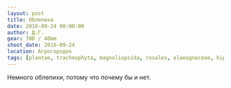 ```yaml
---
layout: post
title: Облепиха
date: 2016-09-24 00:00:00
author: Д.Г.
gear: 70D / 40mm
shoot_date: 2016-09-24
location: Агрогородок
tags: [plantae, tracheophyta, magnoliopsida, rosales, elaeagnaceae, hippophae, hippophae rhamnoides]
---
```


Немного облепихи, потому что почему бы и нет.
